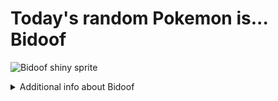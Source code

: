 # Today's random Pokemon is... Bidoof

![Bidoof shiny sprite](https://raw.githubusercontent.com/PokeAPI/sprites/master/sprites/pokemon/shiny/399.png)

<details>
<summary>Additional info about Bidoof</summary>

| srpite type | image |
|------|------|
| back_default | ![Bidoof back_default sprite](https://raw.githubusercontent.com/PokeAPI/sprites/master/sprites/pokemon/back/399.png) |
| back_female | ![Bidoof back_female sprite](https://raw.githubusercontent.com/PokeAPI/sprites/master/sprites/pokemon/back/female/399.png) |
| back_shiny | ![Bidoof back_shiny sprite](https://raw.githubusercontent.com/PokeAPI/sprites/master/sprites/pokemon/back/shiny/399.png) |
| back_shiny_female | ![Bidoof back_shiny_female sprite](https://raw.githubusercontent.com/PokeAPI/sprites/master/sprites/pokemon/back/shiny/female/399.png) |
| front_default | ![Bidoof front_default sprite](https://raw.githubusercontent.com/PokeAPI/sprites/master/sprites/pokemon/399.png) |
| front_female | ![Bidoof front_female sprite](https://raw.githubusercontent.com/PokeAPI/sprites/master/sprites/pokemon/female/399.png) |
| front_shiny_female | ![Bidoof front_shiny_female sprite](https://raw.githubusercontent.com/PokeAPI/sprites/master/sprites/pokemon/shiny/female/399.png) | </details>